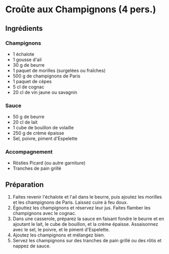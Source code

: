 
# Croûte aux Champignons (4 pers.)

## Ingrédients
### Champignons
- 1 échalote
- 1 gousse d'ail
- 30 g de beurre
- 1 paquet de morilles (surgelées ou fraîches)
- 500 g de champignons de Paris
- 1 paquet de cèpes
- 5 cl de cognac
- 20 cl de vin jaune ou savagnin

### Sauce
- 50 g de beurre
- 20 cl de lait
- 1 cube de bouillon de volaille
- 250 g de crème épaisse
- Sel, poivre, piment d'Espelette

### Accompagnement
- Rösties Picard (ou autre garniture)
- Tranches de pain grillé

## Préparation
1. Faites revenir l'échalote et l'ail dans le beurre, puis ajoutez les morilles et les champignons de Paris. Laissez cuire à feu doux.
2. Égouttez les champignons et réservez leur jus. Faites flamber les champignons avec le cognac.
3. Dans une casserole, préparez la sauce en faisant fondre le beurre et en ajoutant le lait, le cube de bouillon, et la crème épaisse. Assaisonnez avec le sel, le poivre, et le piment d'Espelette.
4. Ajoutez les champignons et mélangez bien.
5. Servez les champignons sur des tranches de pain grillé ou des rôtis et nappez de sauce.
